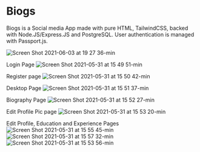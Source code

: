 # Biogs
Biogs is a Social media App made with pure HTML, TailwindCSS, backed with Node.JS/Express.JS and PostgreSQL. User authentication is managed with Passport.js.


![Screen Shot 2021-06-03 at 19 27 36-min](https://user-images.githubusercontent.com/75132670/120679709-289c2580-c4a2-11eb-81bd-3bb942d81dd8.png)



Login Page
![Screen Shot 2021-05-31 at 15 49 51-min](https://user-images.githubusercontent.com/75132670/120213446-e2458d00-c23b-11eb-86e1-20b36ecf0441.png)


Register page
![Screen Shot 2021-05-31 at 15 50 42-min](https://user-images.githubusercontent.com/75132670/120213478-ec678b80-c23b-11eb-89ac-aeef05513066.png)


Desktop Page
![Screen Shot 2021-05-31 at 15 51 37-min](https://user-images.githubusercontent.com/75132670/120213547-02754c00-c23c-11eb-8fd9-77e2c1d45f19.png)


Biography Page
![Screen Shot 2021-05-31 at 15 52 27-min](https://user-images.githubusercontent.com/75132670/120213642-1b7dfd00-c23c-11eb-9ddc-aa5a0ffb464e.png)


Edit Profile Pic page
![Screen Shot 2021-05-31 at 15 53 20-min](https://user-images.githubusercontent.com/75132670/120213686-289aec00-c23c-11eb-9129-9b70793072a3.png)


Edit Profile, Education and Experience Pages
![Screen Shot 2021-05-31 at 15 55 45-min](https://user-images.githubusercontent.com/75132670/120213845-60099880-c23c-11eb-9bb5-6845d4e71bae.png)
![Screen Shot 2021-05-31 at 15 57 32-min](https://user-images.githubusercontent.com/75132670/120213848-61d35c00-c23c-11eb-8157-6420c3ad815c.png)
![Screen Shot 2021-05-31 at 15 53 56-min](https://user-images.githubusercontent.com/75132670/120213814-55e79a00-c23c-11eb-8177-148a92ad7520.png)

